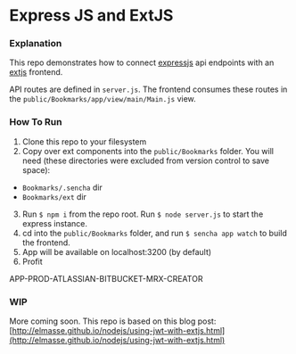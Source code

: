 # Express JS and ExtJS

### Explanation

This repo demonstrates how to connect [expressjs](http://expressjs.com/) api endpoints with an [extjs](http://docs.sencha.com/extjs/6.0/) frontend.

API routes are defined in `server.js`. The frontend consumes these routes in the `public/Bookmarks/app/view/main/Main.js` view.

### How To Run

1. Clone this repo to your filesystem
2. Copy over ext components into the `public/Bookmarks` folder.  You will need (these directories were excluded from version control to save space):

- `Bookmarks/.sencha` dir
- `Bookmarks/ext` dir

3. Run `$ npm i` from the repo root.  Run `$ node server.js` to start the express instance.
4. cd into the `public/Bookmarks` folder, and run `$ sencha app watch` to build the frontend.
5. App will be available on localhost:3200 (by default)
6. Profit


APP-PROD-ATLASSIAN-BITBUCKET-MRX-CREATOR

### WIP

More coming soon.  This repo is based on this blog post: [http://elmasse.github.io/nodejs/using-jwt-with-extjs.html](http://elmasse.github.io/nodejs/using-jwt-with-extjs.html)
